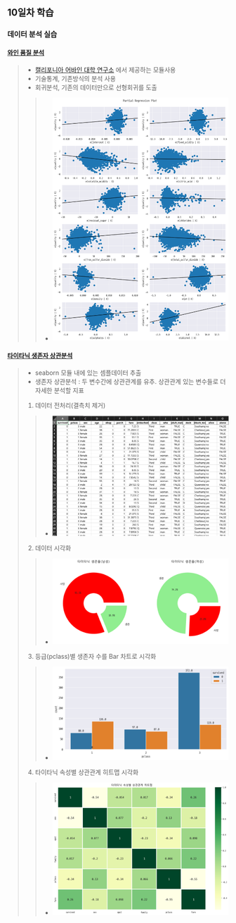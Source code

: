 ## 10일차 학습

### 데이터 분석 실습

#### [와인 품질 분석](https://github.com/LegdayDev/BigData-Analysis/blob/master/day10/da21_winequality_analysis.ipynb)
> - [캘리포니아 어바인 대학 연구소](https://archive.ics.uci.edu/dataset/186/wine+quality) 에서 제공하는 모듈사용
> - 기술통계, 기존방식의 분석 사용
> - 회귀분석, 기존의 데이터만으로 선형회귀를 도출
>> - ![시각화](https://github.com/LegdayDev/BigData-Analysis/blob/master/day10/images/ba18.png)

#### [타이타닉 생존자 상관분석](https://github.com/LegdayDev/BigData-Analysis/blob/master/day10/da22_titanic_analysis.ipynb)
> - seaborn 모듈 내에 있는 셈플데이터 추출
> - 생존자 상관분석 : 두 변수간에 상관관계를 유추. 상관관계 있는 변수들로 더 자세한 분석할 지표
> 1. 데이터 전처리(결측치 제거)
>> - ![데이터전처리](https://github.com/LegdayDev/BigData-Analysis/blob/master/day10/images/ba19.png)
> 2. 데이터 시각화
>> - ![데이터시각화](https://github.com/LegdayDev/BigData-Analysis/blob/master/day10/images/ba20.png)
> 3. 등급(pclass)별 생존자 수를 Bar 차트로 시각화
>> - ![Bar차트](https://github.com/LegdayDev/BigData-Analysis/blob/master/day10/images/ba21.png)
> 4. 타이타닉 속성별 상관관계 히트맵 시각화
>> - ![히트맵](https://github.com/LegdayDev/BigData-Analysis/blob/master/day10/images/ba22.png)